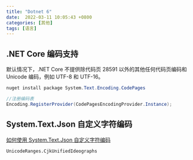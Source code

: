 ```yaml
---
title: "Dotnet 6"
date:  2022-03-11 10:05:43 +0800
categories: [其他]
tags: [语言]
---
```


## .NET Core 编码支持

默认情况下，.NET Core 不提供除代码页 28591 以外的其他任何代码页编码和 Unicode 编码，例如 UTF-8 和 UTF-16。

```csharp
nuget install package System.Text.Encoding.CodePages

//注册编码表
Encoding.RegisterProvider(CodePagesEncodingProvider.Instance);
```


## System.Text.Json 自定义字符编码

[如何使用 System.Text.Json 自定义字符编码](https://docs.microsoft.com/zh-cn/dotnet/standard/serialization/system-text-json-character-encoding)

`UnicodeRanges.CjkUnifiedIdeographs`
